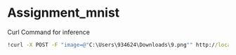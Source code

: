 # Assignment_mnist

Curl Command for inference
```cmd
!curl -X POST -F "image=@"C:\Users\934624\Downloads\9.png"" http://localhost:5000/predict
```
